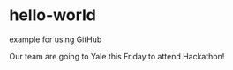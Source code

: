# hello-world
example for using GitHub

Our team are going to Yale this Friday to attend Hackathon!
